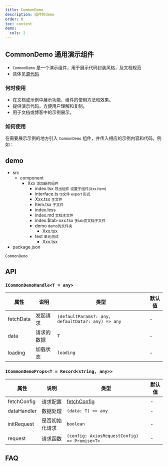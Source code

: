 ```yaml
---
title: CommonDemo
description: 组件的demo
order: 0
toc: content
demo:
  cols: 2
---
```


## CommonDemo 通用演示组件

- `CommonDemo` 是一个演示组件，用于展示代码封装风格，及文档规范
- 具体见[源代码](https://github.com/eternallycyf/ims-view-pc/blob/master/packages/ims-view-pc/src/components/CommonDemo/index.tsx)

### 何时使用

- 在文档或示例中展示功能、组件的使用方法和效果。
- 提供演示代码，方便用户理解和复制。
- 用于文档或博客中的示例展示。

### 如何使用

在需要展示示例的地方引入 `CommonDemo` 组件，并传入相应的示例内容和代码。例如：

## demo

<Tree>
  <ul>
    <li>
      src
      <ul>
        <li>
          component
          <ul>
            <li>
              Xxx
              <small>添加新的组件</small>
              <ul>
                <li>
                  index.tsx 
                  <small>导出组件 设置子组件(Xxx.Item)</small>
                </li>
                <li>
                  interface.ts 
                  <small>ts文件 export 形式</small>
                </li>
                <li>
                  Xxx.tsx
                  <small>主文件</small>
                </li>
                <li>
                  Item.tsx
                  <small>子文件</small>
                </li>
                <li>
                  index.less
                </li>
                <li>
                  index.md
                  <small>文档主文件</small>
                </li>
                <li>
                  index.$tab-xxx.tsx
                  <small>多tab页文档子文件</small>
                </li>
                <li>
                  demo
                  <small>demo的文件夹</small>
                  <ul>
                    <li>
                      Xxx.tsx 
                    </li>
                  </ul>
                </li>
                <li>
                  test
                  <small>单元测试</small>
                  <ul>
                    <li>
                      Xxx.tsx 
                    </li>
                  </ul>
                </li>
              </ul>
            </li>
          </ul>
        </li>
      </ul>
    </li>
    <li>
      package.json
    </li>
  </ul>
</Tree>

<code src="./demo/index.tsx">CommonDemo</code>

## API

### `ICommonDemoHandle<T = any>`

| 属性      | 说明       | 类型                                              | 默认值 |
| --------- | ---------- | ------------------------------------------------- | ------ |
| fetchData | 发起请求   | `(defaultParams?: any, defaultData?: any) => any` | -      |
| data      | 请求的数据 | `T`                                               | -      |
| loading   | 加载状态   | `loading`                                         | -      |

### `ICommonDemoProps<T = Record<string, any>>`

| 属性        | 说明           | 类型                                                   | 默认值 |
| ----------- | -------------- | ------------------------------------------------------ | ------ |
| fetchConfig | 请求配置       | <a href='/hooks/use-fetch#fetchconfig'>fetchConfig</a> | -      |
| dataHandler | 数据处理       | `(data: T) => any`                                     | -      |
| initRequest | 是否初始化请求 | `boolean`                                              | -      |
| request     | 请求函数       | `(config: AxiosRequestConfig) => Promise<T>`           | -      |

## FAQ
